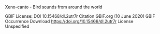 Xeno-canto - Bird sounds from around the world

GBIF License:
 DOI 10.15468/dl.2utr7r
Citation
    GBIF.org (10 June 2020) GBIF Occurrence Download https://doi.org/10.15468/dl.2utr7r 
License
    Unspecified 